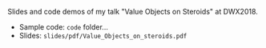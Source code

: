 Slides and code demos of my talk "Value Objects on Steroids" at DWX2018.

- Sample code: `code` folder...
- Slides: `slides/pdf/Value_Objects_on_steroids.pdf`

